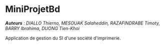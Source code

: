 # MiniProjetBd

***Auteurs** : DIALLO Thierno, MESOUAK Salaheddin, RAZAFINDRABE Timoty, BARRY Ibrahima, DUONG Tien-Khoi*

Application de gestion du SI d'une société d'imprimerie.

